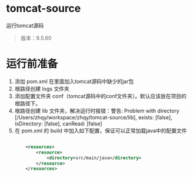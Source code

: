 # tomcat-source
运行tomcat源码

> 版本：8.5.60

# 运行前准备

1. 添加 pom.xml 在里面加入tomcat源码中缺少的jar包
2. 根路径创建 logs 文件夹
3. 添加配置文件夹 conf（tomcat源码中的conf文件夹）。默认应该放在项目的根路径下。
4. 根路径创建 lib 文件夹，解决运行时报错：警告: Problem with directory [/Users/zhqy/workspace/zhqy/tomcat-source/lib], exists: [false], isDirectory: [false], canRead: [false]
5. 在 pom.xml 的 build 中加入如下配置，保证可以正常加载java中的配置文件
    ```xml

        <resources>
            <resource>
                <directory>src/main/java</directory>
            </resource>
        </resources>
    ```

